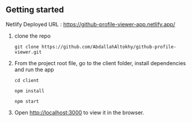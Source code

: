 ## Getting started

Netlify Deployed URL : https://github-profile-viewer-app.netlify.app/

1. clone the repo

   `git clone https://github.com/AbdallahAltokhy/github-profile-viewer.git`

2. From the project root file, go to the client folder, install dependencies and run the app

   `cd client`

   `npm install`

   `npm start`

3. Open [http://localhost:3000](http://localhost:3000) to view it in the browser.
